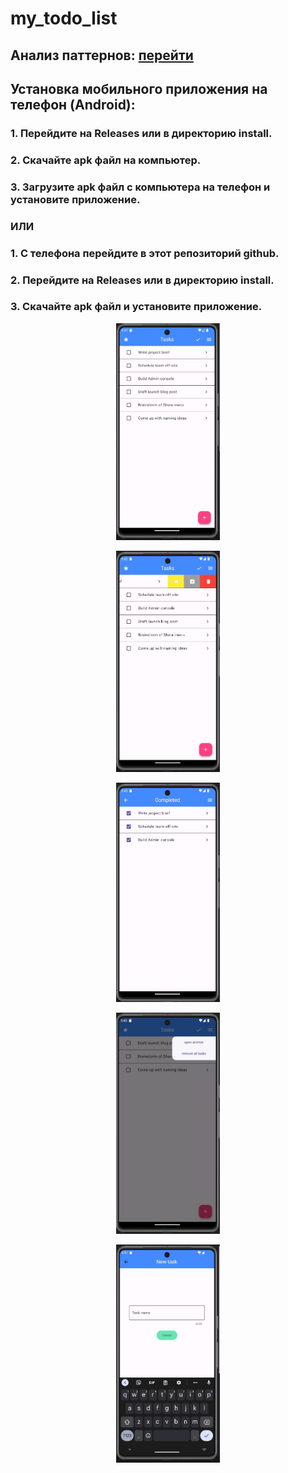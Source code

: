 # my_todo_list
## Анализ паттернов: [перейти](https://github.com/DefBritva/todo-flutter-bloc-hive/tree/main/patterns_uml)

## Установка мобильного приложения на телефон (Android):
### 1. Перейдите на Releases или в директорию install.
### 2. Скачайте apk файл на компьютер.
### 3. Загрузите apk файл с компьютера на телефон и установите приложение.
### ИЛИ 
### 1. С телефона перейдите в этот репозиторий github.
### 2. Перейдите на Releases или в директорию install.
### 3. Скачайте apk файл и установите приложение.

<p align="center" width="100%">
    <img width="33%" src="https://github.com/DefBritva/todo-flutter-bloc-hive/blob/main/images/1.jpg">
</p>

<p align="center" width="100%">
    <img width="33%" src="https://github.com/DefBritva/todo-flutter-bloc-hive/blob/main/images/2.jpg">
</p>

<p align="center" width="100%">
    <img width="33%" src="https://github.com/DefBritva/todo-flutter-bloc-hive/blob/main/images/3.jpg">
</p>

<p align="center" width="100%">
    <img width="33%" src="https://github.com/DefBritva/todo-flutter-bloc-hive/blob/main/images/4.jpg">
</p>

<p align="center" width="100%">
    <img width="33%" src="https://github.com/DefBritva/todo-flutter-bloc-hive/blob/main/images/5.jpg">
</p>


